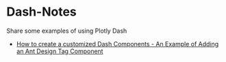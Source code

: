 # Dash-Notes

Share some examples of using Plotly Dash

- [How to create a customized Dash Components - An Example of Adding an Ant Design Tag Component](adding-customized-dash-components/readme.md)
